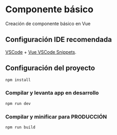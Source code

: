 # Componente básico

Creación de componente básico en Vue

## Configuración IDE recomendada

[VSCode](https://code.visualstudio.com/) + [Vue VSCode Snippets](https://marketplace.visualstudio.com/items?itemName=sdras.vue-vscode-snippets).


## Configuración del proyecto

```sh
npm install
```

### Compilar y levanta app en desarrollo

```sh
npm run dev
```

### Compilar y minificar para PRODUCCIÓN

```sh
npm run build
```
